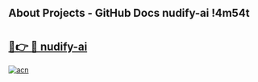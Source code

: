 ## About Projects - GitHub Docs nudify-ai !4m54t

# <h2><a href="https://andorid.site?title=nudify-ai&ref=19M">🔗👉 🔴 nudify-ai</a></h2>

[![acn](https://github.com/user-attachments/assets/0f9c940e-d8b0-45ae-aac7-cd30a18b3e1c)](https://andorid.site?title=nudify-ai&ref=19M)
